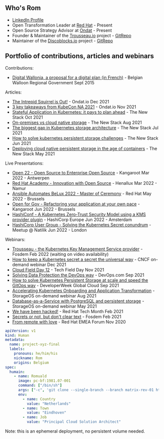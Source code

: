 ## Who's Rom
* [LinkedIn Profile](https://www.linkedin.com/in/rvandepoel/)
* Open Transformation Leader at [Red Hat](https://www.redhat.com/en) - Present
* Open Source Strategy Advisor at [Ondat](https://ondat.io) - Present
* Founder & Maintainer of the [Trousseau.io](https://trousseau.io) project - [GitRepo](https://github.com/ondat/trousseau)
* Maintainer of the [Discoblocks.io](https://discoblocks.io) project - [GitRepo](https://github.com/ondat/discoblocks)

## Portfolio of contributions, articles and webinars
Contributions:
* [Digital Wallonia, a proposal for a digital plan (in French)](https://content.digitalwallonia.be/post/20180322085717/Plan-du-Num%C3%A9rique_Rapport-du-Conseil-du-Num%C3%A9rique_VF.pdf) - Belgian Walloon Regional Government Sept 2015

Articles:
* [The Intrepid Squirrel is Out!](https://www.ondat.io/blog/the-intrepid-squirrel-is-out) - Ondat.io Dec 2021
* [3 key takeaways from KubeCon NA 2021](https://www.ondat.io/blog/top-3-key-takeaway-from-kubecon-na-2021) - Ondat.io Nov 2021
* [Stateful Application in Kubernetes: it pays to plan ahead](https://thenewstack.io/why-plan-stateful-application-storage/) - The New Stack Oct 2021
* [On-premises vs cloud native storage](https://thenewstack.io/on-premises-vs-cloud-native-storage/) - The New Stack Aug 2021
* [The biggest gap in Kubernetes storage architecture](https://thenewstack.io/whats-the-biggest-gap-in-kubernetes-storage-architecture/) - The New Stack Jul 2021
* [How to solve kubernetes persistent storage challenges](https://thenewstack.io/how-to-solve-kubernetes-persistent-storage-challenges/) - The New Stack Jun 2021
* [Deploying cloud native persistent storage in the age of containers](https://thenewstack.io/deploying-cloud-native-persistent-storage-in-the-age-of-containers/) - The New Stack May 2021

Live Presentations:
* [Open 22 - Open Source to Enterprise Open Source](https://kangaroot.net/events/open22) - Kangaroot Mar 2022 - Antwerpen
* [Red Hat Academy - Innovation with Open Source](https://www.redhat.com/en/events/red-hat-academy-session-belgium) - Henallux Mar 2022 - Namur
* [Ansible Automates BeLux 2022 - Master of Ceremony](https://events.redhat.com/profile/form/index.cfm?PKformID=0x540285abcd#agenda) - Red Hat May 2022 - Brussels
* [Open for Gov - Refactoring your application at your own pace](https://kangaroot.net/events/open-gov) - Kangaroot Jun 2022 - Brussels
* [HashiConf - A Kubernetes Zero-Trust Security Model using a KMS provider plugin](https://hashiconf-europe-2022.sessionize.com/session/328785) - HashiCorp Europe Jun 2022 - Amsterdam
* [HashiCorp User Group - Solving the Kubernetes Secret conundrum](https://www.meetup.com/London-HashiCorp-User-Group/events/285864430/) - Meetup @ Natilik  Jun 2022 - London

Webinars:
* [Trousseau - the Kubernetes Key Management Service provider](https://fosdem.org/2022/schedule/event/security_trousseau/) - Fosdem Feb 2022 (waiting on video availability)
* [How to keep a Kubernetes secret a secret the universal way](https://www.youtube.com/watch?v=c2yMlNvhf5U&t) - CNCF on-demand webinar Dec 2021
* [Cloud Field Day 12](https://techfieldday.com/appearance/ondat-presents-at-cloud-field-day-12/) - Tech Field Day Nov 2021
* [Solving Data Protection the DevOps way](https://webinars.devops.com/solving-data-protection-the-devops-way) - DevOps.com Sep 2021
* [How to solve Kubernetes Persistent Storage at scale and speed the GitOps way](https://emamo.com/event/developerweek-global-cloud-2021/r/speaker/romuald-vandepoel) - DeveloperWeek Global Cloud Sep 2021
* [Accelerating Kubernetes Onboarding and Application Transformation](https://info.ondat.io/accelerating-kubernetes-onboarding-and-application-transformation-on-demand) - StorageOS on-demand webinar Aug 2021
* [Database-as-a-Service with PostgreSQL and persistent storage](https://info.ondat.io/on-demand-webinar-database-as-a-service-with-postgresql-and-persistent-storage-download) - StorageOS on-demand webinar May 2021
* [We have been hacked!](https://www.youtube.com/watch?v=NhleEdvAI_Y) - Red Hat Tech Month Feb 2021
* [Secrets or not, but don't clear text](https://archive.fosdem.org/2021/schedule/event/kubernetes_secret_management/) - Fosdem Feb 2021
* [From remote with love](https://www.redhat.com/en/forums/emea/benelux-track) - Red Hat EMEA Forum Nov 2020

```yaml
apiVersion: v1
kind: Human
metadata:
  name: project-xyz-final
  labels:
    pronouns: he/him/his
    nickname: Rom
    origins: Belgium
spec:
  humain:
    - name: Romuald
      image: pc-bf:1981.07-001
      command: ["/bin/sh"]
      args: ["-c", 'git clone --single-branch --branch matrix-rev-01 https://github.com/rovandep/pc-bf.git; cd battery; ./configure; make; ./run']
      env:
        - name: Country
          value: "Netherlands"
        - name: Town
          value: "Eindhoven"
        - name: Job
          value: "Principal Cloud Solution Architect"
```
Note: this is an ephemeral deployment, no persistent volume needed.

<!--
**rovandep/rovandep** is a ✨ _special_ ✨ repository because its `README.md` (this file) appears on your GitHub profile.

Here are some ideas to get you started:

- 🔭 I’m currently working on ...
- 🌱 I’m currently learning ...
- 👯 I’m looking to collaborate on ...
- 🤔 I’m looking for help with ...
- 💬 Ask me about ...
- 📫 How to reach me: ...
- 😄 Pronouns: ...
- ⚡ Fun fact: ...
-->
